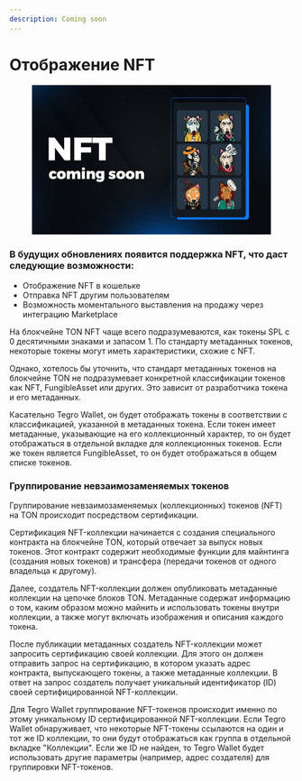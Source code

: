 ```yaml
---
description: Coming soon
---
```


# Отображение NFT

<figure><img src="../../.gitbook/assets/image (39).png" alt=""><figcaption></figcaption></figure>

### В будущих обновлениях появится поддержка NFT, что даст следующие возможности: &#x20;

* Отображение NFT в кошельке
* Отправка NFT другим пользователям
* Возможность моментального выставления на продажу через интеграцию Marketplace

На блокчейне TON NFT чаще всего подразумеваются, как токены SPL с 0 десятичными знаками и запасом 1. По стандарту метаданных токенов, некоторые токены могут иметь характеристики, схожие с NFT.&#x20;

Однако, хотелось бы уточнить, что стандарт метаданных токенов на блокчейне TON не подразумевает конкретной классификации токенов как NFT, FungibleAsset или других. Это зависит от разработчика токена и его метаданных.

Касательно Tegro Wallet, он будет отображать токены в соответствии с классификацией, указанной в метаданных токена. Если токен имеет метаданные, указывающие на его коллекционный характер, то он будет отображаться в отдельной вкладке для коллекционных токенов. Если же токен является FungibleAsset, то он будет отображаться в общем списке токенов.

### Группирование невзаимозаменяемых токенов

Группирование невзаимозаменяемых (коллекционных) токенов (NFT) на TON происходит посредством сертификации.&#x20;

Сертификация NFT-коллекции начинается с создания специального контракта на блокчейне TON, который отвечает за выпуск новых токенов. Этот контракт содержит необходимые функции для майнтинга (создания новых токенов) и трансфера (передачи токенов от одного владельца к другому).

Далее, создатель NFT-коллекции должен опубликовать метаданные коллекции на цепочке блоков TON. Метаданные содержат информацию о том, каким образом можно майнить и использовать токены внутри коллекции, а также могут включать изображения и описания каждого токена.

После публикации метаданных создатель NFT-коллекции может запросить сертификацию своей коллекции. Для этого он должен отправить запрос на сертификацию, в котором указать адрес контракта, выпускающего токены, а также метаданные коллекции. В ответ на запрос создатель получает уникальный идентификатор (ID) своей сертифицированной NFT-коллекции.

Для Tegro Wallet группирование NFT-токенов происходит именно по этому уникальному ID сертифицированной NFT-коллекции. Если Tegro Wallet обнаруживает, что некоторые NFT-токены ссылаются на один и тот же ID коллекции, то они будут отображаться как группа в отдельной вкладке "Коллекции". Если же ID не найден, то Tegro Wallet будет использовать другие параметры (например, адрес создателя) для группировки NFT-токенов.
